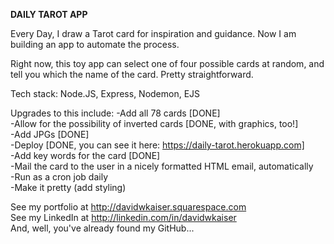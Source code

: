 **DAILY TAROT APP**

Every Day, I draw a Tarot card for inspiration and guidance. Now I am building an app to automate the process.

Right now, this toy app can select one of four possible cards at random, and tell you which the name of the card. Pretty straightforward.

Tech stack: Node.JS, Express, Nodemon, EJS

Upgrades to this include:
-Add all 78 cards [DONE]  
-Allow for the possibility of inverted cards [DONE, with graphics, too!]  
-Add JPGs  [DONE]  
-Deploy  [DONE, you can see it here: https://daily-tarot.herokuapp.com]  
-Add key words for the card [DONE]  
-Mail the card to the user in a nicely formatted HTML email, automatically  
-Run as a cron job daily  
-Make it pretty (add styling)  

See my portfolio at http://davidwkaiser.squarespace.com  
See my LinkedIn at http://linkedin.com/in/davidwkaiser  
And, well, you've already found my GitHub...  
